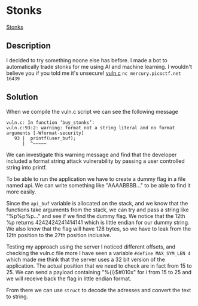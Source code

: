 # Stonks

[Stonks](https://play.picoctf.org/practice/challenge/105)

## Description

I decided to try something noone else has before. I made a bot to automatically trade stonks for me using AI and machine learning. I wouldn't believe you if you told me it's unsecure! [vuln.c](https://mercury.picoctf.net/static/fdf270d959fa5231e180e2bd11421d0c/vuln.c) `nc mercury.picoctf.net 16439`

## Solution

When we compile the vuln.c script we can see the following message

```
vuln.c: In function ‘buy_stonks’:
vuln.c:93:2: warning: format not a string literal and no format arguments [-Wformat-security]
   93 |  printf(user_buf);
      |  ^~~~~~
```

We can investigate this warning message and find that the developer included a format string attack vulnerability by passing a user controlled string into printf.

To be able to run the application we have to create a dummy flag in a file named api.
We can write something like "AAAABBBB..." to be able to find it more easily.

Since the `api_buf` variable is allocated on the stack, and we know that the functions take arguments from the stack, we can try and pass a string like "%p%p%p..." and see if we find the dummy flag. We notice that the 12th %p returns 4242424241414141 which is little endian for our dummy string. We also know that the flag will have 128 bytes, so we have to leak from the 12th position to the 27th position inclusive.

Testing my approach using the server I noticed different offsets, and checking the vuln.c file more I have seen a variable `#define MAX_SYM_LEN 4` which made me think that the server uses a 32 bit version of the application. The actual position that we need to check are in fact from 15 to 25. We can send a payload containing "%{i}$#010x" for i from 15 to 25 and we will receive back the flag in little endian format.

From there we can use `struct` to decode the adresses and convert the text to string.
